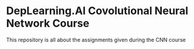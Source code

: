 # DepLearning.AI Covolutional Neural Network Course
This repository is all about the assignments given during the CNN course
